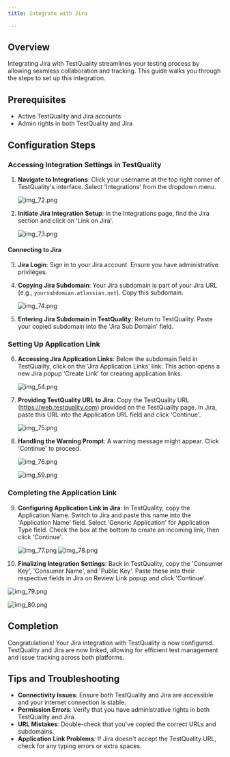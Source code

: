 ```yaml
---
title: Integrate with Jira

---
```


## Overview
Integrating Jira with TestQuality streamlines your testing process by allowing seamless collaboration and tracking. This guide walks you through the steps to set up this integration.

## Prerequisites
- Active TestQuality and Jira accounts
- Admin rights in both TestQuality and Jira

## Configuration Steps

### Accessing Integration Settings in TestQuality
1. **Navigate to Integrations**: Click your username at the top right corner of TestQuality's interface. Select 'Integrations' from the dropdown menu.

    ![img_72.png](img/img_72.png)

2. **Initiate Jira Integration Setup**: In the Integrations page, find the Jira section and click on 'Link on Jira'. 

    ![img_73.png](img/img_73.png)

#### Connecting to Jira
3. **Jira Login**: Sign in to your Jira account. Ensure you have administrative privileges.

4. **Copying Jira Subdomain**: Your Jira subdomain is part of your Jira URL (e.g., `yoursubdomian.atlassian.net`). Copy this subdomain.

    ![img_74.png](img/img_74.png)

5. **Entering Jira Subdomain in TestQuality**: Return to TestQuality. Paste your copied subdomain into the 'Jira Sub Domain' field.
  
  
### Setting Up Application Link
6. **Accessing Jira Application Links**: Below the subdomain field in TestQuality, click on the 'Jira Application Links' link. This action opens a new Jira popup 'Create Link' for creating application links.

    ![img_54.png](img/img_54.png)

7. **Providing TestQuality URL to Jira**: Copy the TestQuality URL (https://web.testquality.com) provided on the TestQuality page. In Jira, paste this URL into the Application URL field and click 'Continue'.

    ![img_75.png](img/img_75.png)

8. **Handling the Warning Prompt**: A warning message might appear. Click 'Continue' to proceed.

    ![img_76.png](img/img_76.png)


    ![img_59.png](img/img_59.png)

### Completing the Application Link
9. **Configuring Application Link in Jira**: In TestQuality, copy the Application Name. Switch to Jira and paste this name into the 'Application Name' field. Select 'Generic Application' for Application Type field. Check the box at the bottom to create an incoming link, then click 'Continue'.

    ![img_77.png](img/img_77.png)
    ![img_78.png](img/img_78.png)


10. **Finalizing Integration Settings**: Back in TestQuality, copy the 'Consumer Key', 'Consumer Name', and 'Public Key'. Paste these into their respective fields in Jira on Review Link popup and click 'Continue'.

 ![img_79.png](img/img_79.png)
 

![img_80.png](img/img_80.png)


## Completion
Congratulations! Your Jira integration with TestQuality is now configured. TestQuality and Jira are now linked, allowing for efficient test management and issue tracking across both platforms.

## Tips and Troubleshooting
- **Connectivity Issues**: Ensure both TestQuality and Jira are accessible and your internet connection is stable.
- **Permission Errors**: Verify that you have administrative rights in both TestQuality and Jira.
- **URL Mistakes**: Double-check that you've copied the correct URLs and subdomains.
- **Application Link Problems**: If Jira doesn't accept the TestQuality URL, check for any typing errors or extra spaces.
